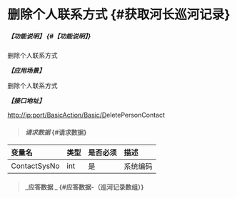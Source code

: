 # 删除个人联系方式 {#获取河长巡河记录}

##### _【功能说明】_ {#【功能说明】}

删除个人联系方式

_**【应用场景】**_

删除个人联系方式

_**【接口地址】**_

[http://ip:port/BasicAction/](http://ip:port/HMQuery/PatrolRiver/GetPatrolRivers)[Basic](http://ip:port/HMQuery/PatrolRiver/GetPatrolRivers)[/D](http://ip:port/HMQuery/PatrolRiver/GetPatrolRivers)eletePersonContact

> #### _请求数据_ {#请求数据}

| 变量名 | 类型 | 是否必须 | 描述 |
| :--- | :--- | :--- | :--- |
| ContactSysNo | int | 是 | 系统编码 |

> #### _应答数据 _ {#应答数据-（巡河记录数组）}



